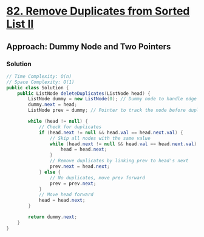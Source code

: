 # [82. Remove Duplicates from Sorted List II](https://leetcode.com/problems/remove-duplicates-from-sorted-list-ii/)

## Approach: Dummy Node and Two Pointers

### Solution
```java
// Time Complexity: O(n)
// Space Complexity: O(1)
public class Solution {
    public ListNode deleteDuplicates(ListNode head) {
        ListNode dummy = new ListNode(0); // Dummy node to handle edge cases
        dummy.next = head;
        ListNode prev = dummy; // Pointer to track the node before duplicates

        while (head != null) {
            // Check for duplicates
            if (head.next != null && head.val == head.next.val) {
                // Skip all nodes with the same value
                while (head.next != null && head.val == head.next.val) {
                    head = head.next;
                }
                // Remove duplicates by linking prev to head's next
                prev.next = head.next;
            } else {
                // No duplicates, move prev forward
                prev = prev.next;
            }
            // Move head forward
            head = head.next;
        }

        return dummy.next;
    }
}
```